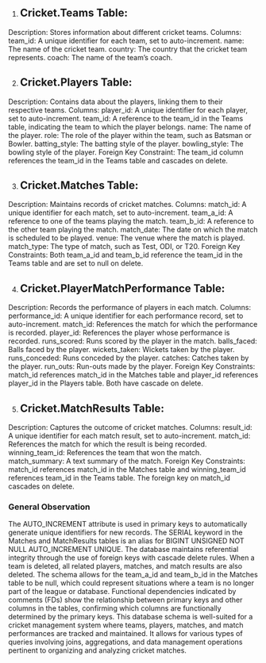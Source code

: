 
1. ## Cricket.Teams Table:

Description: Stores information about different cricket teams.
Columns:
team_id: A unique identifier for each team, set to auto-increment.
name: The name of the cricket team.
country: The country that the cricket team represents.
coach: The name of the team’s coach.

2. ## Cricket.Players Table:

Description: Contains data about the players, linking them to their respective teams.
Columns:
player_id: A unique identifier for each player, set to auto-increment.
team_id: A reference to the team_id in the Teams table, indicating the team to which the player belongs.
name: The name of the player.
role: The role of the player within the team, such as Batsman or Bowler.
batting_style: The batting style of the player.
bowling_style: The bowling style of the player.
Foreign Key Constraint: The team_id column references the team_id in the Teams table and cascades on delete.

3. ## Cricket.Matches Table:

Description: Maintains records of cricket matches.
Columns:
match_id: A unique identifier for each match, set to auto-increment.
team_a_id: A reference to one of the teams playing the match.
team_b_id: A reference to the other team playing the match.
match_date: The date on which the match is scheduled to be played.
venue: The venue where the match is played.
match_type: The type of match, such as Test, ODI, or T20.
Foreign Key Constraints: Both team_a_id and team_b_id reference the team_id in the Teams table and are set to null on delete.

4. ## Cricket.PlayerMatchPerformance Table:

Description: Records the performance of players in each match.
Columns:
performance_id: A unique identifier for each performance record, set to auto-increment.
match_id: References the match for which the performance is recorded.
player_id: References the player whose performance is recorded.
runs_scored: Runs scored by the player in the match.
balls_faced: Balls faced by the player.
wickets_taken: Wickets taken by the player.
runs_conceded: Runs conceded by the player.
catches: Catches taken by the player.
run_outs: Run-outs made by the player.
Foreign Key Constraints: match_id references match_id in the Matches table and player_id references player_id in the Players table. Both have cascade on delete.

5. ## Cricket.MatchResults Table:

Description: Captures the outcome of cricket matches.
Columns:
result_id: A unique identifier for each match result, set to auto-increment.
match_id: References the match for which the result is being recorded.
winning_team_id: References the team that won the match.
match_summary: A text summary of the match.
Foreign Key Constraints: match_id references match_id in the Matches table and winning_team_id references team_id in the Teams table. The foreign key on match_id cascades on delete.

### General Observation
The AUTO_INCREMENT attribute is used in primary keys to automatically generate unique identifiers for new records.
The SERIAL keyword in the Matches and MatchResults tables is an alias for BIGINT UNSIGNED NOT NULL AUTO_INCREMENT UNIQUE.
The database maintains referential integrity through the use of foreign keys with cascade delete rules. When a team is deleted, all related players, matches, and match results are also deleted.
The schema allows for the team_a_id and team_b_id in the Matches table to be null, which could represent situations where a team is no longer part of the league or database.
Functional dependencies indicated by comments (FDs) show the relationship between primary keys and other columns in the tables, confirming which columns are functionally determined by the primary keys.
This database schema is well-suited for a cricket management system where teams, players, matches, and match performances are tracked and maintained. It allows for various types of queries involving joins, aggregations, and data management operations pertinent to organizing and analyzing cricket matches.